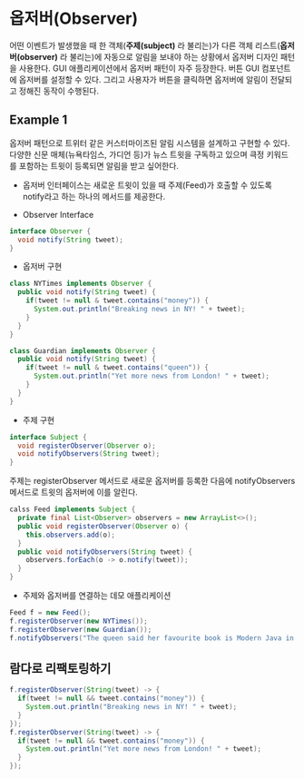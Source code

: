 # 옵저버(Observer)

어떤 이벤트가 발생했을 때 한 객체(__주제(subject)__ 라 불리는)가 다른 객체 리스트(__옵저버(observer)__ 라 불리는)에 자동으로 알림을 보내야 하는 상황에서 옵저버 디자인 패턴을 사용한다. GUI 애플리케이션에서 옵저버 패턴이 자주 등장한다. 버튼 GUI 컴포넌트에 옵저버를 설정할 수 있다. 
그리고 사용자가 버튼을 클릭하면 옵저버에 알림이 전달되고 정해진 동작이 수행된다.

## Example 1

옵저버 패턴으로 트위터 같은 커스터마이즈된 알림 시스템을 설계하고 구현할 수 있다. 다양한 신문 매체(뉴욕타임스, 가디언 등)가 뉴스 트윗을
구독하고 있으며 큭정 키워드를 포함하는 트윗이 등록되면 알림을 받고 싶어한다.

- 옵저버 인터페이스는 새로운 트윗이 있을 때 주제(Feed)가 호출할 수 있도록 notify라고 하는 하나의 메서드를 제공한다.

- Observer Interface

```java
interface Observer {
  void notify(String tweet);
}
```

- 옵저버 구현

```java
class NYTimes implements Observer {
  public void notify(String tweet) {
    if(tweet != null & tweet.contains("money")) {
      System.out.println("Breaking news in NY! " + tweet);
    }
  }
}

class Guardian implements Observer {
  public void notify(String tweet) {
    if(tweet != null & tweet.contains("queen")) {
      System.out.println("Yet more news from London! " + tweet);
    }
  }
}
```

- 주제 구현

```java
interface Subject {
  void registerObserver(Observer o);
  void notifyObservers(String tweet);
}
```

주제는 registerObserver 메서드로 새로운 옵저버를 등록한 다음에 notifyObservers 메서드로 트윗의 옵저버에 이를 알린다.

```java
calss Feed implements Subject {
  private final List<Observer> observers = new ArrayList<>();
  public void registerObserver(Observer o) {
    this.observers.add(o);
  }
  public void notifyObservers(String tweet) {
    observers.forEach(o -> o.notify(tweet));
  }
}
```

- 주제와 옵저버를 연결하는 데모 애플리케이션

```java
Feed f = new Feed();
f.registerObserver(new NYTimes());
f.registerObserver(new Guardian());
f.notifyObservers("The queen said her favourite book is Modern Java in Action!");
```

## 람다로 리팩토링하기 


```java
f.registerObserver(String(tweet) -> {
  if(tweet != null && tweet.contains("money")) {
    System.out.println("Breaking news in NY! " + tweet);
  }
});
f.registerObserver(String(tweet) -> {
  if(tweet != null && tweet.contains("money")) {
    System.out.println("Yet more news from London! " + tweet);
  }
});
```
